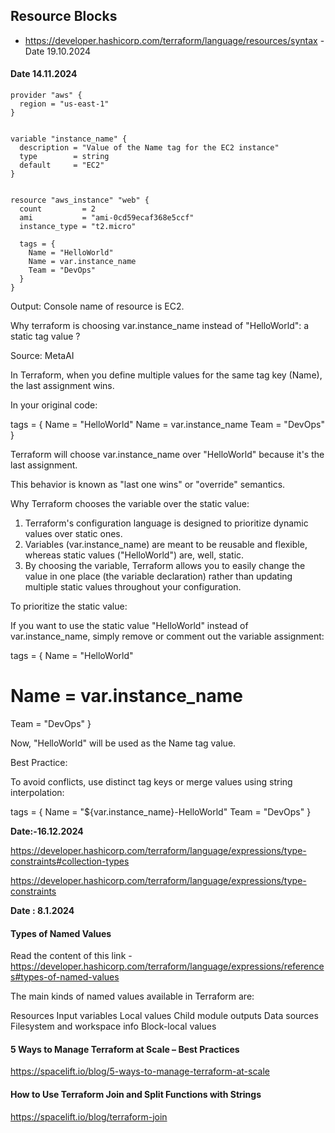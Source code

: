 ## Resource Blocks
- https://developer.hashicorp.com/terraform/language/resources/syntax   - Date 19.10.2024


#### Date 14.11.2024

```
provider "aws" {
  region = "us-east-1"
}


variable "instance_name" {
  description = "Value of the Name tag for the EC2 instance"
  type        = string
  default     = "EC2"
}


resource "aws_instance" "web" {
  count         = 2
  ami           = "ami-0cd59ecaf368e5ccf"
  instance_type = "t2.micro"

  tags = {
    Name = "HelloWorld"
    Name = var.instance_name
    Team = "DevOps"
  }
}
```


Output: Console name of resource is EC2.

Why terraform is choosing  var.instance_name instead of  "HelloWorld":  a static tag value ?


Source: MetaAI

In Terraform, when you define multiple values for the same tag key (Name), the last assignment wins.

In your original code:

tags = {
  Name = "HelloWorld"
  Name = var.instance_name
  Team = "DevOps"
}

Terraform will choose var.instance_name over "HelloWorld" because it's the last assignment.

This behavior is known as "last one wins" or "override" semantics.

Why Terraform chooses the variable over the static value:

1. Terraform's configuration language is designed to prioritize dynamic values over static ones.
2. Variables (var.instance_name) are meant to be reusable and flexible, whereas static values ("HelloWorld") are, well, static.
3. By choosing the variable, Terraform allows you to easily change the value in one place (the variable declaration) rather than updating multiple static values throughout your configuration.

To prioritize the static value:

If you want to use the static value "HelloWorld" instead of var.instance_name, simply remove or comment out the variable assignment:

tags = {
  Name = "HelloWorld"
  # Name = var.instance_name
  Team = "DevOps"
}

Now, "HelloWorld" will be used as the Name tag value.

Best Practice:

To avoid conflicts, use distinct tag keys or merge values using string interpolation:

tags = {
  Name        = "${var.instance_name}-HelloWorld"
  Team        = "DevOps"
}


**Date:-16.12.2024**



https://developer.hashicorp.com/terraform/language/expressions/type-constraints#collection-types

https://developer.hashicorp.com/terraform/language/expressions/type-constraints


**Date : 8.1.2024**

#### Types of Named Values

Read the content of this link -  https://developer.hashicorp.com/terraform/language/expressions/references#types-of-named-values

The main kinds of named values available in Terraform are:

Resources
Input variables
Local values
Child module outputs
Data sources
Filesystem and workspace info
Block-local values


#### 5 Ways to Manage Terraform at Scale – Best Practices

https://spacelift.io/blog/5-ways-to-manage-terraform-at-scale

#### How to Use Terraform Join and Split Functions with Strings

https://spacelift.io/blog/terraform-join


